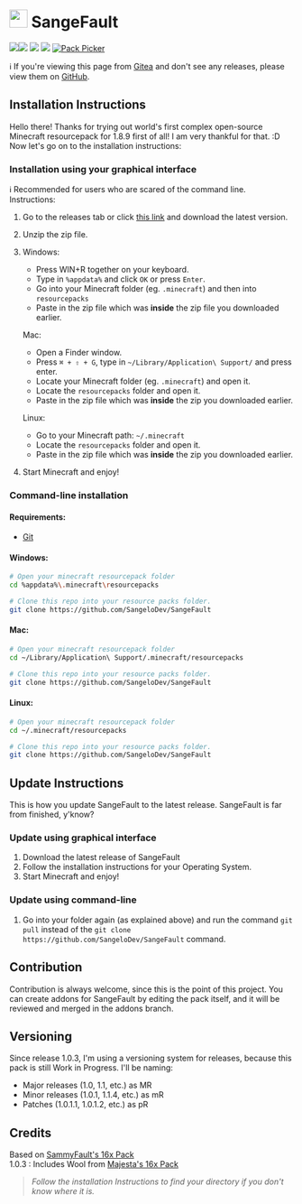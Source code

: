 # <img src="https://raw.githubusercontent.com/SangeloDev/SangeFault/1.8.9/pack.png" width="32"> SangeFault

[![](https://img.shields.io/badge/1.8.9-version-44c62e?style=for-the-badge)](https://minecraft.net)[![](https://img.shields.io/badge/UtilityClient-supported-%23aa4465?style=for-the-badge)](https://uc.gamingcraft.de) [![](https://img.shields.io/badge/LabyMod-supported-%23008FE8?style=for-the-badge)](https://labymod.net)
[![](https://img.shields.io/badge/PlanetMinecraft-visit-%236EC310?style=for-the-badge)](https://www.planetminecraft.com/texture-pack/sangefault-1-8-x-resource-pack/) [![Pack Picker](https://img.shields.io/badge/Customize%20SangeFault-Soon-blue?style=for-the-badge)](https://pack.sangelo.space)

ℹ️ If you're viewing this page from [Gitea](https://git.sangelo.space/Sangelo/SangeFault) and don't see any releases, please view them on [GitHub](https://github.com/SangeloDev/SangeFault/releases).

## Installation Instructions
Hello there! Thanks for trying out world's first complex open-source Minecraft resourcepack for 1.8.9 first of all! I am very thankful for that. :D
Now let's go on to the installation instructions:

### Installation using your graphical interface
ℹ️ Recommended for users who are scared of the command line.
Instructions:
1. Go to the releases tab or click [this link](https://github.com/SangeloDev/SangeFault/releases) and download the latest version.
2. Unzip the zip file.
3. Windows:
    - Press WIN+R together on your keyboard.
    - Type in `%appdata%` and click `OK` or press `Enter`.
    - Go into your Minecraft folder (eg. `.minecraft`) and then into `resourcepacks`
    - Paste in the zip file which was **inside** the zip file you downloaded earlier.

   Mac:
    - Open a Finder window.
    - Press `⌘ + ⇧ + G`, type in `~/Library/Application\ Support/` and press enter.
    - Locate your Minecraft folder (eg. `.minecraft`) and open it.
    - Locate the `resourcepacks` folder and open it.
    - Paste in the zip file which was **inside** the zip you downloaded earlier.
   
   Linux:
    - Go to your Minecraft path: `~/.minecraft`
    - Locate the `resourcepacks` folder and open it.
    - Paste in the zip file which was **inside** the zip you downloaded earlier.
4. Start Minecraft and enjoy!

### Command-line installation
#### Requirements:
- [Git](https://git-scm.com/downloads)

#### Windows:
```bash
# Open your minecraft resourcepack folder
cd %appdata%\.minecraft\resourcepacks

# Clone this repo into your resource packs folder.
git clone https://github.com/SangeloDev/SangeFault
```

#### Mac:
```bash
# Open your minecraft resourcepack folder
cd ~/Library/Application\ Support/.minecraft/resourcepacks

# Clone this repo into your resource packs folder.
git clone https://github.com/SangeloDev/SangeFault
```

#### Linux:
```bash
# Open your minecraft resourcepack folder
cd ~/.minecraft/resourcepacks

# Clone this repo into your resource packs folder.
git clone https://github.com/SangeloDev/SangeFault
```

## Update Instructions
This is how you update SangeFault to the latest release. SangeFault is far from finished, y'know?

### Update using graphical interface
1. Download the latest release of SangeFault
2. Follow the installation instructions for your Operating System.
3. Start Minecraft and enjoy!

### Update using command-line
1. Go into your folder again (as explained above) and run the command `git pull` instead of the `git clone https://github.com/SangeloDev/SangeFault` command.

## Contribution
Contribution is always welcome, since this is the point of this project. You can create addons for SangeFault by editing the pack itself, and it will be reviewed and merged in the addons branch.

## Versioning
Since release 1.0.3, I'm using a versioning system for releases, because this pack is still Work in Progress.
I'll be naming:
- Major releases (1.0, 1.1, etc.) as MR
- Minor releases (1.0.1, 1.1.4, etc.) as mR
- Patches (1.0.1.1, 1.0.1.2, etc.) as pR

## Credits
Based on [SammyFault's 16x Pack](http://www.mediafire.com/file/vrojgs74merz18h/%2521_%25C2%25A72Sammyfault_%25C2%25A7a%255B16x%255D.zip/file)<br>
1.0.3 : Includes Wool from [Majesta's 16x Pack](https://www.mediafire.com/file/m2i4zdffmh4s95z/!++++++++%C2%A75%C2%A7lmajesta+%C2%A78[16x].zip/file)

> *Follow the installation Instructions to find your directory if you don't know where it is.*
